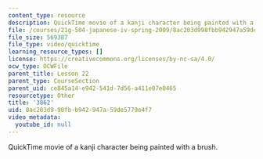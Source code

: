 ```yaml
---
content_type: resource
description: QuickTime movie of a kanji character being painted with a brush.
file: /courses/21g-504-japanese-iv-spring-2009/8ac203d998fbb942947a59de5779e4f7_3862.mov
file_size: 569387
file_type: video/quicktime
learning_resource_types: []
license: https://creativecommons.org/licenses/by-nc-sa/4.0/
ocw_type: OCWFile
parent_title: Lesson 22
parent_type: CourseSection
parent_uid: ce845a14-e942-541d-7d56-a411e07e0465
resourcetype: Other
title: '3862'
uid: 8ac203d9-98fb-b942-947a-59de5779e4f7
video_metadata:
  youtube_id: null
---
```

QuickTime movie of a kanji character being painted with a brush.